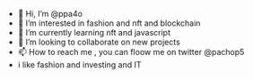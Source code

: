 - 👋 Hi, I’m @ppa4o
- 👀 I’m interested in fashion and nft and blockchain
- 🌱 I’m currently learning nft and javascript
- 💞️ I’m looking to collaborate on new projects
- 📫 How to reach me , you can floow me on twitter @pachop5
- i like fashion and investing and IT

<!---
ppa4o/ppa4o is a ✨ special ✨ repository because its `README.md` (this file) appears on your GitHub profile.
You can click the Preview link to take a look at your changes.
--->
